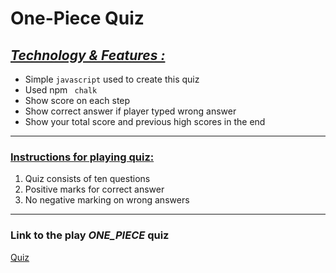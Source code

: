 <h1><b>One-Piece Quiz</b> </h1>

<h2><i><u>Technology & Features :</u></i></h2>
<ul>
        <li>Simple <code>javascript</code> used to create this quiz</li>
        <li>Used npm <code> chalk</code></li>
        <li>Show score on each step</li>
        <li>Show correct answer if player typed wrong answer</li>
        <li>Show your total score and previous high scores in the end</li>
</ul>
<hr></hr>

<h3><u>Instructions for playing quiz:</u></h3>
</n>

<ol>
        <li>Quiz consists of ten questions</li>
        <li>Positive marks for correct answer</li>
        <li>No negative marking on wrong answers</li>
   
</ol>

<hr></hr>

<h3>Link to the play <i>ONE_PIECE</i> quiz</h3>
<a href="https://replit.com/@ArpitGupta18/one-piece-quiz-final?embed=1&output=1">Quiz</a>

